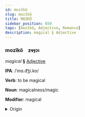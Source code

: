 ```yaml
---
id: mozîkô
slug: mozîkô
title: MOZKÔ
sidebar_position: 659
tags: [mozîkô, Adjective, Romance]
description: magical § Adjective
---
```


### mozîkô&emsp;<span kind="abugida">ƶⱴɟɔı</span>

*magical* **§** [Adjective](../../tags/Adjective)

**IPA**: /ˈmɑ.d͡ʒi.ko/

**Verb**: to be magical

**Noun**: magicalness/magic

**Modifier**: magical

<details>
    <summary>Origin</summary>
    Italian magico /ˈma.d͡ʒi.ko/<br/>
    <em>Romance Language Family</em>
</details>